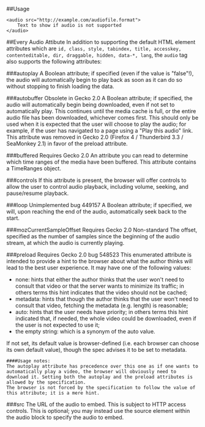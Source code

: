 ##Usage

    <audio src="http://example.com/audiofile.format">
        Text to show if audio is not supported
    </audio>


##Every Audio Attibute
In addition to supporting the default HTML element attributes which are `id, class, style, tabindex, title, accesskey, contenteditable, dir, draggable, hidden, data-*, lang`, the `audio` tag also supports the following attributes:

###autoplay
A Boolean attribute; if specified (even if the value is "false"!), the audio will automatically begin to play back as soon as it can do so without stopping to finish loading the data.

###autobuffer Obsolete in Gecko 2.0
A Boolean attribute; if specified, the audio will automatically begin being downloaded, even if not set to automatically play. This continues until the media cache is full, or the entire audio file has been downloaded, whichever comes first. This should only be used when it is expected that the user will choose to play the audio; for example, if the user has navigated to a page using a "Play this audio" link. This attribute was removed in Gecko 2.0 (Firefox 4 / Thunderbird 3.3 / SeaMonkey 2.1) in favor of the preload attribute.

###buffered Requires Gecko 2.0
An attribute you can read to determine which time ranges of the media have been buffered. This attribute contains a TimeRanges object.

###controls
If this attribute is present, the browser will offer controls to allow the user to control audio playback, including volume, seeking, and pause/resume playback.

###loop Unimplemented bug 449157
A Boolean attribute; if specified, we will, upon reaching the end of the audio, automatically seek back to the start.

###mozCurrentSampleOffset Requires Gecko 2.0 Non-standard
The offset, specified as the number of samples since the beginning of the audio stream, at which the audio is currently playing.

###preload Requires Gecko 2.0 bug 548523
This enumerated attribute is intended to provide a hint to the browser about what the author thinks will lead to the best user experience. It may have one of the following values:

* none: hints that either the author thinks that the user won't need to consult that video or that the server wants to minimize its traffic; in others terms this hint indicates that the video should not be cached;
* metadata: hints that though the author thinks that the user won't need to consult that video, fetching the metadata (e.g. length) is reasonable;
* auto: hints that the user needs have priority; in others terms this hint indicated that, if needed, the whole video could be downloaded, even if the user is not expected to use it;
* the empty string: which is a synonym of the auto value.

If not set, its default value is browser-defined (i.e. each browser can choose its own default value), though the spec advises it to be set to metadata.

    ####Usage notes:
    The autoplay attribute has precedence over this one as if one wants to automatically play a video, the browser will obviously need to download it. Setting both the autoplay and the preload attributes is allowed by the specification.
    The browser is not forced by the specification to follow the value of this attribute; it is a mere hint.

###src
The URL of the audio to embed. This is subject to HTTP access controls. This is optional; you may instead use the source element within the audio block to specify the audio to embed.